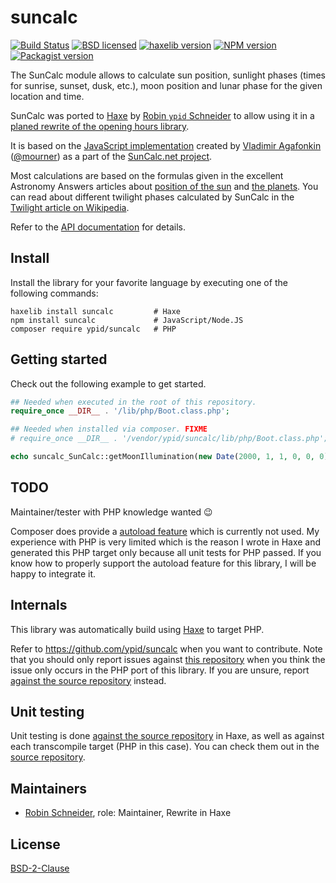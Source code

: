 # suncalc

<!-- This file was generated by https://github.com/ypid/suncalc/blob/master/scripts/template. Do not edit this file directly but
     instead have a look at: ./metainfo.json, ./templates/ports_README.md.j2 at https://github.com/ypid/suncalc. -->

[![Build Status](https://travis-ci.org/ypid/suncalc.svg?branch=master)](https://travis-ci.org/ypid/suncalc)
[![BSD licensed](https://img.shields.io/badge/license-BSD-blue.svg)](https://tldrlegal.com/license/bsd-2-clause-license-%28freebsd%29)
[![haxelib version](https://img.shields.io/badge/Haxe-v1.7.0-blue.svg)](http://lib.haxe.org/p/suncalc)
[![NPM version](https://img.shields.io/npm/v/suncalc.svg)](https://www.npmjs.org/package/suncalc)
[![Packagist version](https://img.shields.io/packagist/v/ypid/suncalc.svg)](https://packagist.org/packages/ypid/suncalc)


The SunCalc module allows to calculate sun position,
sunlight phases (times for sunrise, sunset, dusk, etc.),
moon position and lunar phase for the given location and time.

SunCalc was ported to [Haxe](https://en.wikipedia.org/wiki/Haxe) by [Robin `ypid` Schneider](https://github.com/ypid) to allow using it in a [planed rewrite of the opening hours library](https://github.com/opening-hours/opening_hours.js/issues/136).

It is based on the [JavaScript implementation](https://github.com/mourner/suncalc)
created by [Vladimir Agafonkin](http://agafonkin.com/en) ([@mourner](https://github.com/mourner))
as a part of the [SunCalc.net project](http://suncalc.net).

Most calculations are based on the formulas given in the excellent Astronomy Answers articles
about [position of the sun](http://aa.quae.nl/en/reken/zonpositie.html)
and [the planets](http://aa.quae.nl/en/reken/hemelpositie.html).
You can read about different twilight phases calculated by SunCalc
in the [Twilight article on Wikipedia](https://en.wikipedia.org/wiki/Twilight).

Refer to the [API documentation](https://ypid.github.io/suncalc/suncalc/SunCalc.html) for details.

## Install

Install the library for your favorite language by executing one of the following commands:

```Shell
haxelib install suncalc         # Haxe
npm install suncalc             # JavaScript/Node.JS
composer require ypid/suncalc   # PHP
```


## Getting started

Check out the following example to get started.

```php
## Needed when executed in the root of this repository.
require_once __DIR__ . '/lib/php/Boot.class.php';

## Needed when installed via composer. FIXME
# require_once __DIR__ . '/vendor/ypid/suncalc/lib/php/Boot.class.php';

echo suncalc_SunCalc::getMoonIllumination(new Date(2000, 1, 1, 0, 0, 0));
```

## TODO

Maintainer/tester with PHP knowledge wanted :wink:

Composer does provide a [autoload feature](https://getcomposer.org/doc/04-schema.md#autoload) which is currently not used.
My experience with PHP is very limited which is the reason I wrote in Haxe and
generated this PHP target only because all unit tests for PHP passed. If you
know how to properly support the autoload feature for this library, I will be
happy to integrate it.


## Internals
This library was automatically build using [Haxe](http://haxe.org/) to target PHP.

Refer to https://github.com/ypid/suncalc when you want to contribute. Note that you should only report issues against [this repository](https://github.com/ypid/suncalc-php) when you think the issue only occurs in the PHP port of this library. If you are unsure, report [against the source repository](https://github.com/ypid/suncalc) instead.

## Unit testing

Unit testing is done [against the source repository](https://github.com/ypid/suncalc) in Haxe,
as well as against each transcompile target (PHP in this
case). You can check them out in the [source repository](https://github.com/ypid/suncalc).

## Maintainers

* [Robin Schneider](http://ypid.de/), role: Maintainer, Rewrite in Haxe



## License

[BSD-2-Clause](https://tldrlegal.com/license/bsd-2-clause-license-%28freebsd%29)

